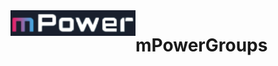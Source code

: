 <img align="left" alt="logo | YouTube" width="200px" src="https://github.com/Michael9905/mPowerGroups/blob/main/mPowerlogo.png?raw=true" />

# mPowerGroups
